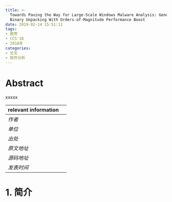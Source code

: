 ```yaml
---
title: >-
  Towards Paving the Way for Large-Scale Windows Malware Analysis: Generic
  Binary Unpacking With Orders-of-Magnitude Performance Boost
date: 2019-02-14 15:51:11
tags:
- 脱壳
- CCS'18
- 2018年
categories:
- 论文
- 软件分析
---
```


# Abstract

xxxxx



| relevant information |      |
| -------------------- | ---- |
| *作者*               |      |
| *单位*               |      |
| *出处*               |      |
| *原文地址*           |      |
| *源码地址*           |      |
| *发表时间*           |      |

# 1. 简介


